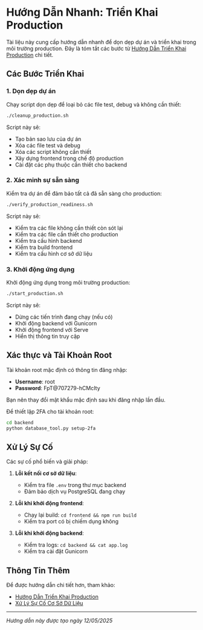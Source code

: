 # Hướng Dẫn Nhanh: Triển Khai Production

Tài liệu này cung cấp hướng dẫn nhanh để dọn dẹp dự án và triển khai trong môi trường production. Đây là tóm tắt các bước từ [Hướng Dẫn Triển Khai Production](PRODUCTION_DEPLOYMENT_GUIDE.md) chi tiết.

## Các Bước Triển Khai

### 1. Dọn dẹp dự án

Chạy script dọn dẹp để loại bỏ các file test, debug và không cần thiết:

```bash
./cleanup_production.sh
```

Script này sẽ:
- Tạo bản sao lưu của dự án
- Xóa các file test và debug
- Xóa các script không cần thiết
- Xây dựng frontend trong chế độ production
- Cài đặt các phụ thuộc cần thiết cho backend

### 2. Xác minh sự sẵn sàng

Kiểm tra dự án để đảm bảo tất cả đã sẵn sàng cho production:

```bash
./verify_production_readiness.sh
```

Script này sẽ:
- Kiểm tra các file không cần thiết còn sót lại
- Kiểm tra các file cần thiết cho production
- Kiểm tra cấu hình backend
- Kiểm tra build frontend
- Kiểm tra cấu hình cơ sở dữ liệu

### 3. Khởi động ứng dụng

Khởi động ứng dụng trong môi trường production:

```bash
./start_production.sh
```

Script này sẽ:
- Dừng các tiến trình đang chạy (nếu có)
- Khởi động backend với Gunicorn
- Khởi động frontend với Serve
- Hiển thị thông tin truy cập

## Xác thực và Tài Khoản Root

Tài khoản root mặc định có thông tin đăng nhập:
- **Username**: root
- **Password**: FpT@707279-hCMcIty

Bạn nên thay đổi mật khẩu mặc định sau khi đăng nhập lần đầu.

Để thiết lập 2FA cho tài khoản root:

```bash
cd backend
python database_tool.py setup-2fa
```

## Xử Lý Sự Cố

Các sự cố phổ biến và giải pháp:

1. **Lỗi kết nối cơ sở dữ liệu**: 
   - Kiểm tra file `.env` trong thư mục backend
   - Đảm bảo dịch vụ PostgreSQL đang chạy

2. **Lỗi khi khởi động frontend**:
   - Chạy lại build: `cd frontend && npm run build`
   - Kiểm tra port có bị chiếm dụng không

3. **Lỗi khi khởi động backend**:
   - Kiểm tra logs: `cd backend && cat app.log`
   - Kiểm tra cài đặt Gunicorn

## Thông Tin Thêm

Để được hướng dẫn chi tiết hơn, tham khảo:
- [Hướng Dẫn Triển Khai Production](PRODUCTION_DEPLOYMENT_GUIDE.md)
- [Xử Lý Sự Cố Cơ Sở Dữ Liệu](troubleshooting/DATABASE_TROUBLESHOOTING.md)

---

*Hướng dẫn này được tạo ngày 12/05/2025*
